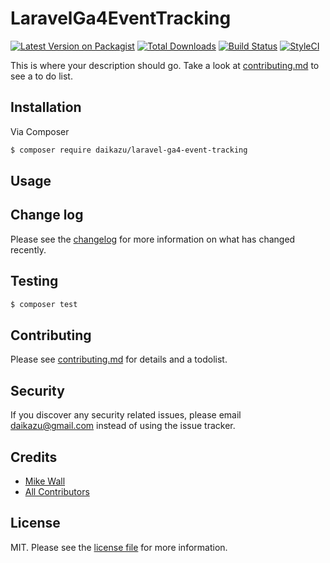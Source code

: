 # LaravelGa4EventTracking

[![Latest Version on Packagist][ico-version]][link-packagist]
[![Total Downloads][ico-downloads]][link-downloads]
[![Build Status][ico-travis]][link-travis]
[![StyleCI][ico-styleci]][link-styleci]

This is where your description should go. Take a look at [contributing.md](contributing.md) to see a to do list.

## Installation

Via Composer

``` bash
$ composer require daikazu/laravel-ga4-event-tracking
```

## Usage

## Change log

Please see the [changelog](changelog.md) for more information on what has changed recently.

## Testing

``` bash
$ composer test
```

## Contributing

Please see [contributing.md](contributing.md) for details and a todolist.

## Security

If you discover any security related issues, please email daikazu@gmail.com instead of using the issue tracker.

## Credits

- [Mike Wall][link-author]
- [All Contributors][link-contributors]

## License

MIT. Please see the [license file](license.md) for more information.

[ico-version]: https://img.shields.io/packagist/v/daikazu/laravel-ga4-event-tracking.svg?style=flat-square
[ico-downloads]: https://img.shields.io/packagist/dt/daikazu/laravel-ga4-event-tracking.svg?style=flat-square
[ico-travis]: https://img.shields.io/travis/daikazu/laravel-ga4-event-tracking/master.svg?style=flat-square
[ico-styleci]: https://styleci.io/repos/12345678/shield

[link-packagist]: https://packagist.org/packages/daikazu/laravel-ga4-event-tracking
[link-downloads]: https://packagist.org/packages/daikazu/laravel-ga4-event-tracking
[link-travis]: https://travis-ci.org/daikazu/laravel-ga4-event-tracking
[link-styleci]: https://styleci.io/repos/12345678
[link-author]: https://github.com/daikazu
[link-contributors]: ../../contributors
